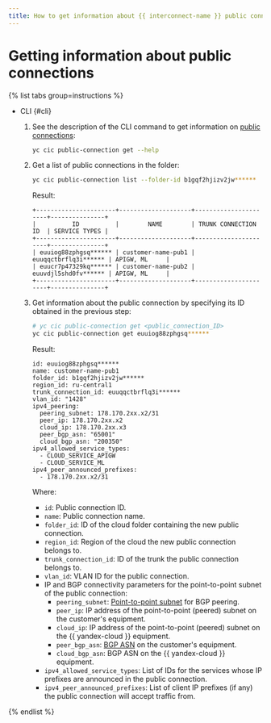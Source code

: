 ```yaml
---
title: How to get information about {{ interconnect-name }} public connections
---
```


# Getting information about public connections

{% list tabs group=instructions %}

- CLI {#cli}

  1. See the description of the CLI command to get information on [public connections](../concepts/pub-con.md):

      ```bash
      yc cic public-connection get --help
      ```

  1. Get a list of public connections in the folder:

      ```bash
      yc cic public-connection list --folder-id b1gqf2hjizv2jw******
      ```

      Result:

      ```text
      +----------------------+--------------------+----------------------+---------------+
      |          ID          |        NAME        | TRUNK CONNECTION ID  | SERVICE TYPES |
      +----------------------+--------------------+----------------------+---------------+
      | euuiog88zphgsq****** | customer-name-pub1 | euuqqctbrflq3i****** | APIGW, ML     |
      | euucr7p47329kq****** | customer-name-pub2 | euuvdjl5shd0fv****** | APIGW, ML     |
      +----------------------+--------------------+----------------------+---------------+
      ```

  1. Get information about the public connection by specifying its ID obtained in the previous step:

      ```bash
      # yc cic public-connection get <public_connection_ID>
      yc cic public-connection get euuiog88zphgsq****** 
      ```

      Result:

      ```text
      id: euuiog88zphgsq******
      name: customer-name-pub1
      folder_id: b1gqf2hjizv2jw******
      region_id: ru-central1
      trunk_connection_id: euuqqctbrflq3i******
      vlan_id: "1428"
      ipv4_peering:
        peering_subnet: 178.170.2xx.x2/31
        peer_ip: 178.170.2xx.x2
        cloud_ip: 178.170.2xx.x3
        peer_bgp_asn: "65001"
        cloud_bgp_asn: "200350"
      ipv4_allowed_service_types:
        - CLOUD_SERVICE_APIGW
        - CLOUD_SERVICE_ML
      ipv4_peer_announced_prefixes:
        - 178.170.2xx.x2/31
      ```

      Where:
      * `id`: Public connection ID.
      * `name`: Public connection name.
      * `folder_id`: ID of the cloud folder containing the new public connection.
      * `region_id`: Region of the cloud the new public connection belongs to.
      * `trunk_connection_id`: ID of the trunk the public connection belongs to.
      * `vlan_id`: VLAN ID for the public connection.
      * IP and BGP connectivity parameters for the point-to-point subnet of the public connection:
         * `peering_subnet`: [Point-to-point subnet](../../interconnect/concepts/pub-con.md#pub-address) for BGP peering.
         * `peer_ip`: IP address of the point-to-point (peered) subnet on the customer's equipment.
         * `cloud_ip`: IP address of the point-to-point (peered) subnet on the {{ yandex-cloud }} equipment.
         * `peer_bgp_asn`: [BGP ASN](../../interconnect/concepts/priv-con.md#bgp-asn) on the customer's equipment.
         * `cloud_bgp_asn`: BGP ASN on the {{ yandex-cloud }} equipment.
      * `ipv4_allowed_service_types`: List of IDs for the services whose IP prefixes are announced in the public connection.
      * `ipv4_peer_announced_prefixes`: List of client IP prefixes (if any) the public connection will accept traffic from. 

{% endlist %}
